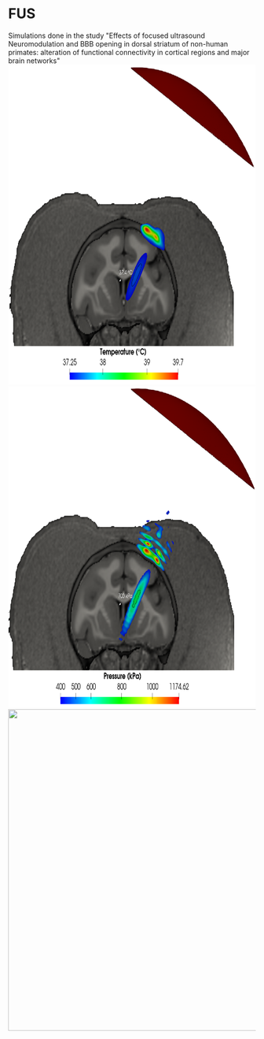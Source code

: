 # FUS

Simulations done in the study "Effects of focused ultrasound Neuromodulation and BBB opening in dorsal striatum of non-human primates: alteration of functional connectivity in cortical regions and major brain networks"
<img src="Figures/Temperature_800kPa.png" width="832" height="650">
<img src="Figures/Pressure_800kPa.png" width="867" height="653">
<img src="Figures/temperatureVStime_800.png" width="867" height="653">